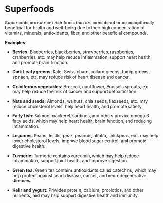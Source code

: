 # Superfoods

Superfoods are nutrient-rich foods that are considered to be exceptionally beneficial for health and well-being due to their high concentration of vitamins, minerals, antioxidants, fiber, and other beneficial compounds.

**Examples**:

*  **Berries**: Blueberries, blackberries, strawberries, raspberries, cranberries, etc. may help reduce inflammation, support heart health, and promote brain function.

*  **Dark Leafy greens**: Kale, Swiss chard, collard greens, turnip greens, spinach, etc. may reduce risk of heart disease and cancer.

*  **Cruciferous vegetables**: Broccoli, cauliflower, Brussels sprouts, etc. may help reduce the risk of cancer and support detoxification.

*  **Nuts and seeds**: Almonds, walnuts, chia seeds, flaxseeds, etc. may reduce cholesterol levels, help heart health, and promote satiety.

*  **Fatty fish**: Salmon, mackerel, sardines, and others provide omega-3 fatty acids, which may help heart health, brain function, and reducing inflammation.

*  **Legumes**: Beans, lentils, peas, peanuts, alfalfa, chickpeas, etc. may help lower cholesterol levels, improve blood sugar control, and promote digestive health.

*  **Turmeric**: Turmeric contains curcumin, which may help reduce inflammation, support joint health, and improve digestion.

*  **Green tea**: Green tea contains antioxidants called catechins, which may help protect against heart disease, cancer, and neurodegenerative diseases.

*  **Kefir and yogurt**: Provides protein, calcium, probiotics, and other nutrients, and may help support digestive health and immunity.
